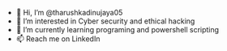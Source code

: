 - 👋 Hi, I’m @tharushkadinujaya05
- 👀 I’m interested in Cyber security and ethical hacking
- 🌱 I’m currently learning programing and powershell scripting
- 📫 Reach me on LinkedIn

<!---
tharushkadinujaya05/tharushkadinujaya05 is a ✨ special ✨ repository because its `README.md` (this file) appears on your GitHub profile.
You can click the Preview link to take a look at your changes.
--->

